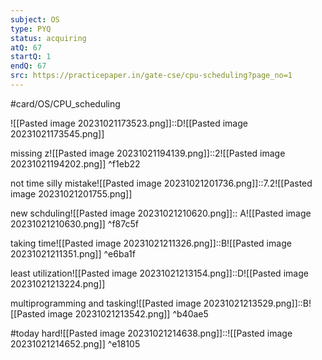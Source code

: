 ```yaml
---
subject: OS
type: PYQ
status: acquiring
atQ: 67
startQ: 1
endQ: 67
src: https://practicepaper.in/gate-cse/cpu-scheduling?page_no=1
---
```

#card/OS/CPU_scheduling


![[Pasted image 20231021173523.png]]::D![[Pasted image 20231021173545.png]] <!--SR:!2024-01-27,67,310-->

missing z![[Pasted image 20231021194139.png]]::2![[Pasted image 20231021194202.png]] ^f1eb22 <!--SR:!2023-11-24,14,292-->

not time silly mistake![[Pasted image 20231021201736.png]]::7.2![[Pasted image 20231021201755.png]] <!--SR:!2024-01-28,68,312-->

new schduling![[Pasted image 20231021210620.png]]:: A![[Pasted image 20231021210630.png]] ^f87c5f <!--SR:!2023-11-28,7,272-->

taking time![[Pasted image 20231021211326.png]]::B![[Pasted image 20231021211351.png]] ^e6ba1f <!--SR:!2023-11-27,6,272-->

least utilization![[Pasted image 20231021213154.png]]::D![[Pasted image 20231021213224.png]] <!--SR:!2024-01-20,60,312-->

multiprogramming and tasking![[Pasted image 20231021213529.png]]::B![[Pasted image 20231021213542.png]] ^b40ae5 <!--SR:!2023-11-23,13,250-->

#today hard![[Pasted image 20231021214638.png]]::![[Pasted image 20231021214652.png]] ^e18105